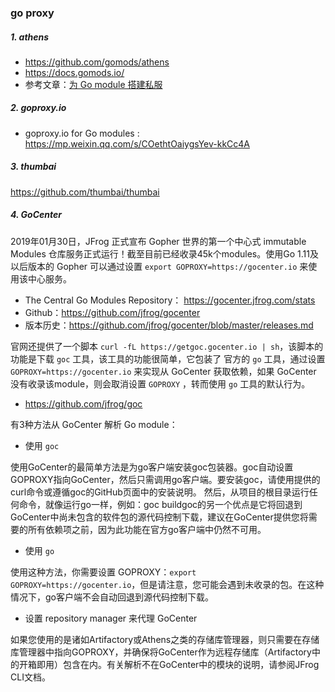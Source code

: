 ### go proxy

##### 1. athens

* https://github.com/gomods/athens
* https://docs.gomods.io/
* 参考文章：[为 Go module 搭建私服](http://blog.cyeam.com/golang/2018/09/27/athens)

##### 2. goproxy.io

* goproxy.io for Go modules : https://mp.weixin.qq.com/s/COethtOaiygsYev-kkCc4A

##### 3. thumbai

https://github.com/thumbai/thumbai

##### 4. GoCenter

2019年01月30日，JFrog 正式宣布 Gopher 世界的第一个中心式 immutable Modules 仓库服务正式运行！截至目前已经收录45k个modules。使用Go 1.11及以后版本的 Gopher 可以通过设置 `export GOPROXY=https://gocenter.io` 来使用该中心服务。

* The Central Go Modules Repository：  https://gocenter.jfrog.com/stats
* Github：https://github.com/jfrog/gocenter
* 版本历史：https://github.com/jfrog/gocenter/blob/master/releases.md

官网还提供了一个脚本 `curl -fL https://getgoc.gocenter.io | sh`，该脚本的功能是下载 `goc` 工具，该工具的功能很简单，它包装了 官方的 `go` 工具，通过设置 `GOPROXY=https://gocenter.io` 来实现从 GoCenter 获取依赖，如果 GoCenter 没有收录该module，则会取消设置 `GOPROXY` ，转而使用 `go` 工具的默认行为。

* https://github.com/jfrog/goc

有3种方法从 GoCenter 解析 Go module：
* 使用 `goc`

使用GoCenter的最简单方法是为go客户端安装goc包装器。goc自动设置GOPROXY指向GoCenter，然后只需调用go客户端。要安装goc，请使用提供的curl命令或遵循goc的GitHub页面中的安装说明。
然后，从项目的根目录运行任何命令，就像运行go一样，例如：goc buildgoc的另一个优点是它将回退到GoCenter中尚未包含的软件包的源代码控制下载，建议在GoCenter提供您将需要的所有依赖项之前，因为此功能在官方go客户端中仍然不可用。

* 使用 `go`

使用这种方法，你需要设置 GOPROXY：`export GOPROXY=https://gocenter.io`，但是请注意，您可能会遇到未收录的包。在这种情况下，go客户端不会自动回退到源代码控制下载。

* 设置 repository manager 来代理 GoCenter

如果您使用的是诸如Artifactory或Athens之类的存储库管理器，则只需要在存储库管理器中指向GOPROXY，并确保将GoCenter作为远程存储库（Artifactory中的开箱即用）包含在内。有关解析不在GoCenter中的模块的说明，请参阅JFrog CLI文档。